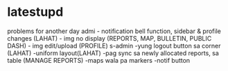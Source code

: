 # latestupd
problems for another day  admi - notification bell function, sidebar &amp; profile changes  (LAHAT) - img no display (REPORTS, MAP, BULLETIN, PUBLIC DASH) - img edit/upload (PROFILE)  s-admin -yung logout button sa corner (LAHAT) -uniform layout(LAHAT) -pag sync sa newly allocated reports, sa table (MANAGE REPORTS) -maps wala pa markers -notif button
